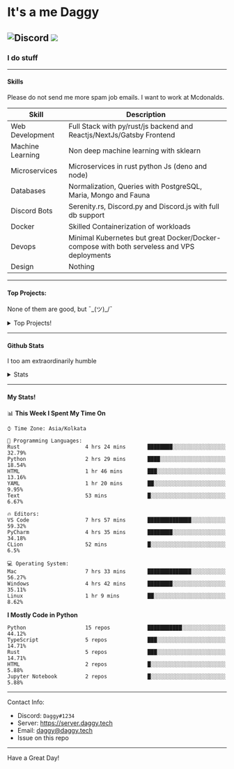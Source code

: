 
# It's a me Daggy

![Discord](https://img.shields.io/discord/491175207122370581?color=black&label=Discord&logo=discord) 
  <img src="https://komarev.com/ghpvc/?username=Daggy1234&style=flat-square" />
</a>
 ----

### I do stuff

-----

#### Skills

Please do not send me more spam job emails. I want to work at Mcdonalds.

| Skill | Description |
| ----- | ----------- |
| Web Development | Full Stack with py/rust/js backend and Reactjs/NextJs/Gatsby Frontend
| Machine Learning | Non deep machine learning with sklearn |
| Microservices | Microservices in rust python Js (deno and node) |
| Databases | Normalization, Queries with PostgreSQL, Maria, Mongo and Fauna |
| Discord Bots | Serenity.rs, Discord.py and Discord.js with full db support |
| Docker | Skilled Containerization of workloads |
| Devops | Minimal Kubernetes but great Docker/Docker-compose with both serveless and VPS deployments |
| Design | Nothing |

---

#### Top Projects:

None of them are good, but ¯\_(ツ)_/¯
<details>
  <summary>Top Projects!</summary>
    
   - [Dagpi](https://dagpi.xyz) : Full stack api built with rust, postgres, redis, python and typescript with Full frontend dashboard and  full monitoring. Also 2 api wrappers for it.
    
   - [Dagbot](https://dagbot.daggy.tech): discord bot with website and feedback along with large fully customisable interface using Postgres and discord.py
    
   - [R.Daggy](https://github.com/Daggy1234/r.daggy): Private discord bot for my server with rust
    
   - [New York Pizza](https://github.com/Daggy1234/NewYorkPizza): A data science study that uses Data analysis and ML to predict the best place to open a pizza shop
 
</details>

-----

#### Github Stats

I too am extraordinarily humble

<details>
  <summary>Stats</summary>
<a href="https://github.com/Daggy1234">
  <img src="https://github-readme-stats.vercel.app/api?username=Daggy1234&show_icons=true&hide_border=true" />
</a><a href="https://github.com/Daggy1234">
  <img src="https://github-readme-stats.vercel.app/api/top-langs/?username=Daggy1234&layout=compact&langs_count=9&hide=css,html" />
</a>
</details>
  
---

#### My Stats!

<!--START_SECTION:waka-->
📊 **This Week I Spent My Time On** 

```text
⌚︎ Time Zone: Asia/Kolkata

💬 Programming Languages: 
Rust                     4 hrs 24 mins       ████████░░░░░░░░░░░░░░░░░   32.79% 
Python                   2 hrs 29 mins       ████░░░░░░░░░░░░░░░░░░░░░   18.54% 
HTML                     1 hr 46 mins        ███░░░░░░░░░░░░░░░░░░░░░░   13.16% 
YAML                     1 hr 20 mins        ██░░░░░░░░░░░░░░░░░░░░░░░   9.95% 
Text                     53 mins             █░░░░░░░░░░░░░░░░░░░░░░░░   6.67%

🔥 Editors: 
VS Code                  7 hrs 57 mins       ██████████████░░░░░░░░░░░   59.32% 
PyCharm                  4 hrs 35 mins       ████████░░░░░░░░░░░░░░░░░   34.18% 
CLion                    52 mins             █░░░░░░░░░░░░░░░░░░░░░░░░   6.5%

💻 Operating System: 
Mac                      7 hrs 33 mins       ██████████████░░░░░░░░░░░   56.27% 
Windows                  4 hrs 42 mins       ████████░░░░░░░░░░░░░░░░░   35.11% 
Linux                    1 hr 9 mins         ██░░░░░░░░░░░░░░░░░░░░░░░   8.62%

```

**I Mostly Code in Python** 

```text
Python                   15 repos            ███████████░░░░░░░░░░░░░░   44.12% 
TypeScript               5 repos             ███░░░░░░░░░░░░░░░░░░░░░░   14.71% 
Rust                     5 repos             ███░░░░░░░░░░░░░░░░░░░░░░   14.71% 
HTML                     2 repos             █░░░░░░░░░░░░░░░░░░░░░░░░   5.88% 
Jupyter Notebook         2 repos             █░░░░░░░░░░░░░░░░░░░░░░░░   5.88%

```



<!--END_SECTION:waka-->

---

Contact Info:

- Discord: `Daggy#1234`
- Server: https://server.daggy.tech
- Email: daggy@daggy.tech
- Issue on this repo

-----
Have a Great Day!
